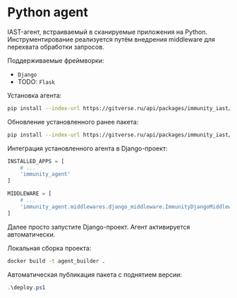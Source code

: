 # Python agent

IAST-агент, встраиваемый в сканируемые приложения на Python. Инструментирование реализуется путём внедрения middleware для перехвата обработки запросов.

Поддерживаемые фреймворки:
- `Django`
- TODO: `Flask`

Установка агента:

```bash
pip install --index-url https://gitverse.ru/api/packages/immunity_iast/pypi/simple/ immunity-python-agent
```

Обновление установленного ранее пакета:

```bash
pip install --index-url https://gitverse.ru/api/packages/immunity_iast/pypi/simple/ immunity-python-agent --upgrade
```

Интеграция установленного агента в Django-проект:

```python
INSTALLED_APPS = [
    # ...
    'immunity_agent'
]

MIDDLEWARE = [
    # ...
    'immunity_agent.middlewares.django_middleware.ImmunityDjangoMiddleware'
]
```

Далее просто запустите Django-проект. Агент активируется автоматически.

Локальная сборка проекта:

```bash
docker build -t agent_builder .
```

Автоматическая публикация пакета с поднятием версии:

```powershell
.\deploy.ps1
```
